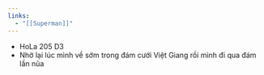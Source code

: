 ```yaml
---
links:
  - "[[Superman]]"
---
```


- HoLa 205 D3
- Nhờ lại lúc mình về sớm trong đám cưới Việt Giang rồi mình đi qua đám lần nũa